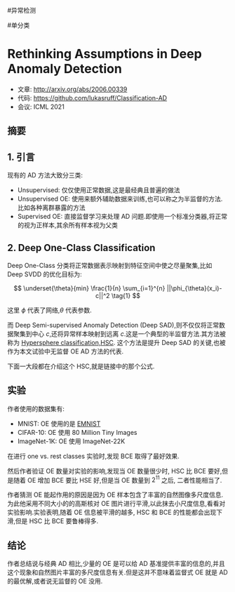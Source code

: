 #异常检测 

#单分类

# Rethinking Assumptions in Deep Anomaly Detection
- 文章: <http://arxiv.org/abs/2006.00339>
- 代码: <https://github.com/lukasruff/Classification-AD>
- 会议: ICML 2021

## 摘要

## 1. 引言

现有的 AD 方法大致分三类:

- Unsupervised: 仅仅使用正常数据,这是最经典且普遍的做法
- Unsupervised OE: 使用来额外辅助数据来训练,也可以称之为半监督的方法.比如各种离群暴露的方法
- Supervised OE: 直接监督学习来处理 AD 问题.即使用一个标准分类器,将正常的视为正样本,其余所有样本视为父类

## 2. Deep One-Class Classification

Deep One-Class 分类将正常数据表示映射到特征空间中使之尽量聚集,比如 Deep SVDD 的优化目标为:

$$
\underset{\theta}{min} \frac{1}{n} \sum_{i=1}^{n} ||\phi_{\theta}(x_i)-c||^2  \tag{1}
$$

这里 $\phi$ 代表了网络,$\theta$ 代表参数.

而 Deep Semi-supervised Anomaly Detection (Deep SAD),则不仅仅将正常数据聚集到中心 $c$,还将异常样本映射到远离 $c$.这是一个典型的半监督方法.其方法被称为 [Hypersphere classification,HSC](Explainable%20Deep%20One-Class%20Classification.md#^a639b1). 这个方法是提升 Deep SAD 的关键,也被作为本文试验中无监督 OE AD 方法的代表.

下面一大段都在介绍这个 HSC,就是链接中的那个公式.

## 实验

作者使用的数据集有:

- MNIST: OE 使用的是 [EMNIST](https://zhuanlan.zhihu.com/p/55045479)
- CIFAR-10: OE 使用 80 Million Tiny Images
- ImageNet-1K: OE 使用 ImageNet-22K 

在进行 one vs. rest classes 实验时,发现 BCE 取得了最好效果.

然后作者验证 OE 数量对实验的影响,发现当 OE 数量很少时, HSC 比 BCE 要好,但是随着 OE 增加 BCE 要比 HSE 好,但是当 OE 数量到 $2^{11}$ 之后, 二者性能相当了.

作者猜测 OE 能起作用的原因是因为 OE 样本包含了丰富的自然图像多尺度信息.为此他采用不同大小的的高斯核对 OE 图片进行平滑,以此抹去小尺度信息,看看对实验影响.实验表明,随着 OE 信息被平滑的越多, HSC 和 BCE 的性能都会出现下滑,但是 HSC 比 BCE 要鲁棒得多.

## 结论

作者总结说与经典 AD 相比,少量的 OE 是可以给 AD 基准提供丰富的信息的,并且这个现象和自然图片丰富的多尺度信息有关.但是这并不意味着监督式 OE 就是 AD 的最优解,或者说无监督的 OE 没用.
